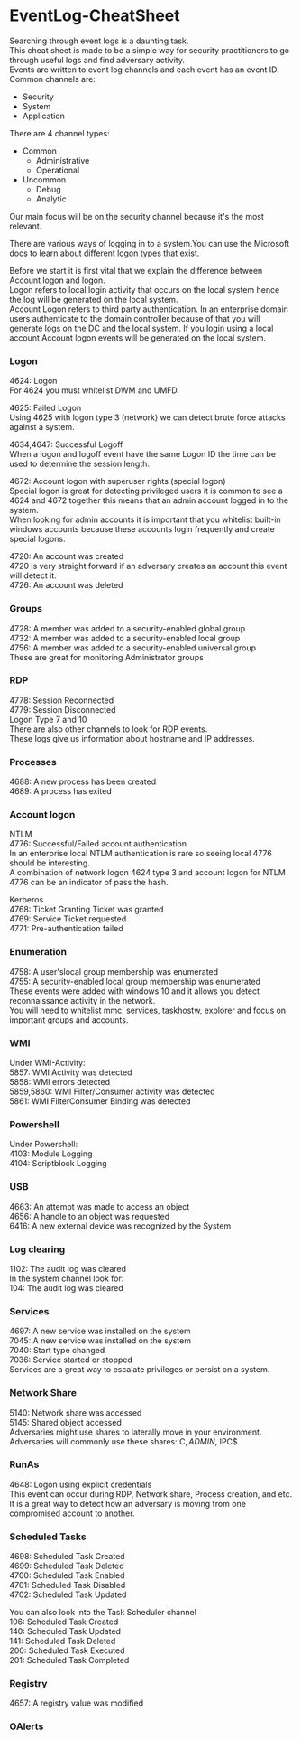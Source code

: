 # EventLog-CheatSheet
Searching through event logs is a daunting task.  
This cheat sheet is made to be a simple way for security practitioners to go through useful logs and find adversary activity.  
Events are written to event log channels and each event has an event ID.   
Common channels are:  
* Security
* System
* Application  

There are 4 channel types:  
* Common
	- Administrative 
	- Operational
* Uncommon
	- Debug
	- Analytic



Our main focus will be on the security channel because it's the most relevant.  
  
There are various ways of logging in to a system.You can use the Microsoft docs to learn about different [logon types](https://docs.microsoft.com/en-us/windows-server/identity/securing-privileged-access/reference-tools-logon-types) that exist. 
  
Before we start it is first vital that we explain the difference between Account logon and logon.  
Logon refers to local login activity that occurs on the local system hence the log will be generated on the local system.  
Account Logon refers to third party authentication. In an enterprise domain users authenticate to the domain controller because of that you will generate logs on the DC and the local system. If you login using a local account Account logon events will be generated on the local system.  

### Logon
4624: Logon  
For 4624 you must whitelist DWM and UMFD.  
  
4625: Failed Logon  
Using 4625 with logon type 3 (network) we can detect brute force attacks against a system.  

  
4634,4647: Successful Logoff  
When a logon and logoff event have the same Logon ID the time can be used to determine the session length.  
  
4672: Account logon with superuser rights (special logon)  
Special logon is great for detecting privileged users it is common to see a 4624 and 4672 together this means that an admin account logged in to the system.  
When looking for admin accounts it is important that you whitelist built-in windows accounts because these accounts login frequently and create special logons.  
  
4720: An account was created  
4720 is very straight forward if an adversary creates an account this event will detect it.  
4726: An account was deleted  
  
  
### Groups
4728: A member was added to a security-enabled global group  
4732: A member was added to a security-enabled local group  
4756: A member was added to a security-enabled universal group  
These are great for monitoring Administrator groups    

 

### RDP
4778: Session Reconnected  
4779: Session Disconnected  
Logon Type 7 and 10  
There are also other channels to look for RDP events.  
These logs give us information about hostname and IP addresses.  


### Processes
4688: A new process has been created  
4689: A process has exited  


### Account logon
NTLM  
4776: Successful/Failed account authentication  
In an enterprise local NTLM authentication is rare so seeing local 4776 should be interesting.  
A combination of network logon 4624 type 3 and account logon for NTLM 4776 can be an indicator of pass the hash.  
  
Kerberos  
4768: Ticket Granting Ticket was granted   
4769: Service Ticket requested   
4771: Pre-authentication failed   

### Enumeration
4758: A user'slocal group membership was enumerated  
4755: A security-enabled local group membership was enumerated  
These events were added with windows 10 and it allows you detect reconnaissance activity in the network.  
You will need to whitelist mmc, services, taskhostw, explorer and focus on important groups and accounts.  



### WMI
Under WMI-Activity:  
5857: WMI Activity was detected  
5858: WMI errors detected  
5859,5860: WMI Filter/Consumer activity was detected  
5861: WMI FilterConsumer Binding was detected  


### Powershell
Under Powershell:  
4103: Module Logging  
4104: Scriptblock Logging  


### USB
4663: An attempt was made to access an object  
4656: A handle to an object was requested  
6416: A new external device was recognized by the System  


### Log clearing
1102: The audit log was cleared  
In the system channel look for:  
104: The audit log was cleared

### Services
4697: A new service was installed on the system  
7045: A new service was installed on the system   
7040: Start type changed   
7036: Service started or stopped  
Services are a great way to escalate privileges or persist on a system.  



### Network Share  
5140: Network share was accessed  
5145: Shared object accessed  
Adversaries might use shares to laterally move in your environment.  
Adversaries will commonly use these shares: C$, ADMIN$, IPC$  


### RunAs  
4648: Logon using explicit credentials   
This event can occur during RDP, Network share, Process creation, and etc.  
It is a great way to detect how an adversary is moving from one compromised account to another.  


### Scheduled Tasks  
4698: Scheduled Task Created  
4699: Scheduled Task Deleted  
4700: Scheduled Task Enabled  
4701: Scheduled Task Disabled  
4702: Scheduled Task Updated  

You can also look into the Task Scheduler channel  
106: Scheduled Task Created  
140: Scheduled Task Updated  
141: Scheduled Task Deleted  
200: Scheduled Task Executed  
201: Scheduled Task Completed  

### Registry  
4657: A registry value was modified   



### OAlerts


